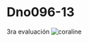 # Dno096-13
3ra evaluación
![coraline](https://github.com/user-attachments/assets/2045ecba-75ee-4830-a84b-6fe6cd778204)
